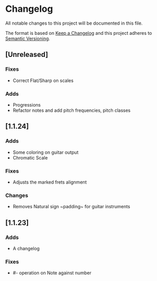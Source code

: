 # Changelog
All notable changes to this project will be documented in this file.

The format is based on [Keep a Changelog](http://keepachangelog.com/en/1.0.0/)
and this project adheres to [Semantic Versioning](http://semver.org/spec/v2.0.0.html).


## [Unreleased]

### Fixes
- Correct Flat/Sharp on scales

### Adds
- Progressions
- Refactor notes and add pitch frequencies, pitch classes


## [1.1.24]

### Adds
- Some coloring on guitar output
- Chromatic Scale

### Fixes
- Adjusts the marked frets alignment

### Changes
- Removes Natural sign ~padding~ for guitar instruments


## [1.1.23]

### Adds
- A changelog

### Fixes
- #- operation on Note against number